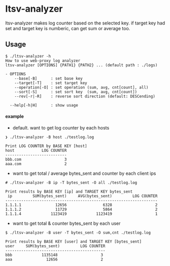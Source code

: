 # ltsv-analyzer

ltsv-analyzer makes log counter based on the selected key.
if target key had set and target key is numberic, can get sum or average too.

## Usage

```
$ ./ltsv-analyzer -h                                                                                    
How to use web-proxy log analyzer
ltsv-analyzer [OPTIONS] {PATH1} {PATH2} ... (default path : ./logs)

- OPTIONS
    --base[-B]      : set base key
    --target[-T]    : set target key
    --operation[-O] : set operation (sum, avg, cnt[count], all)
    --sort[-S]      : set sort key  (sum, avg, cnt[count])
    --rev[-r|-R]    : reverse sort direction (default: DESCending)

  --help[-h|H]      : show usage
```

#### example


- default. want to get log counter by each hosts

```
❯ ./ltsv-analyzer -B host ./testlog.log

Print LOG COUNTER by BASE KEY [host]
host            LOG COUNTER
---------------------------
bbb.com                   3
aaa.com                   2
```

- want to get total / average bytes_sent and counter by each client ips

```
# ./ltsv-analyzer -B ip -T bytes_sent -O all ./testlog.log

Print results by BASE KEY [ip] and TARGET KEY bytes_sent
 ip         SUM(bytes_sent)     AVG(bytes_sent)         LOG COUNTER
-------------------------------------------------------------------
1.1.1.1               12656                6328                   2
1.1.1.2               11729                5864                   2
1.1.1.4             1123419             1123419                   1
```

- want to get total & counter bytes_sent by each user

```
$ ./ltsv-analyzer -B user -T bytes_sent -O sum,cnt ./testlog.log

Print results by BASE KEY [user] and TARGET KEY [bytes_sent]
user     SUM(bytes_sent)         LOG COUNTER
--------------------------------------------
bbb             1135148                   3
aaa               12656                   2
```
